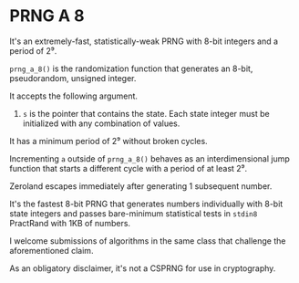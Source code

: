# PRNG A 8

It's an extremely-fast, statistically-weak PRNG with 8-bit integers and a period of 2⁹.

`prng_a_8()` is the randomization function that generates an 8-bit, pseudorandom, unsigned integer.

It accepts the following argument.

1. `s` is the pointer that contains the state. Each state integer must be initialized with any combination of values.

It has a minimum period of 2⁹ without broken cycles.

Incrementing `a` outside of `prng_a_8()` behaves as an interdimensional jump function that starts a different cycle with a period of at least 2⁹.

Zeroland escapes immediately after generating 1 subsequent number.

It's the fastest 8-bit PRNG that generates numbers individually with 8-bit state integers and passes bare-minimum statistical tests in `stdin8` PractRand with 1KB of numbers.

I welcome submissions of algorithms in the same class that challenge the aforementioned claim.

As an obligatory disclaimer, it's not a CSPRNG for use in cryptography.
